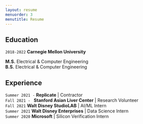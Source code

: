 ```yaml
---
layout: resume
menuorder: 3
menutitle: Resume
---
```


## Education

`2018-2022`
__Carnegie Mellon University__

__M.S.__ Electrical & Computer Engineering <br>
__B.S.__ Electrical & Computer Engineering



## Experience

`Summer 2021 -`
__Replicate__ | Contractor <br>
`Fall 2021 - `
__Stanford Asian Liver Center__ |  Research Volunteer <br>
`Fall 2021`
__Walt Disney StudioLAB__ |  AI/ML Intern <br>
`Summer 2021`
__Walt Disney Enterprises__ |  Data Science Intern <br>
`Summer 2020`
__Microsoft__ |  Silicon Verification Intern <br>



<!-- ### Footer

Last updated: May 2013 -->

